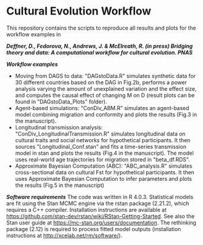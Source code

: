 # Cultural Evolution Workflow

This repository contains the scripts to reproduce all results and plots for the workflow examples in 

***Deffner, D., Fedorova, N., Andrews, J. & McElreath, R. (in press) Bridging theory and data: A computational workflow for cultural evolution. PNAS***

***Workflow examples***
- Moving from DAGS to data: "DAGstoData.R" simulates synthetic data for 30 different countries based on the DAG in Fig.2b, performs a power analysis varying the amount of unexplained variation and the effect size, and computes the causal effect of changing M on D (result plots can be found in "DAGstoData_Plots" folder).
- Agent-based simulations: "ConDiv_ABM.R" simulates an agent-based model combining migration and conformity and plots the results (Fig.3 in the manuscript).
- Longitudinal transmission analysis: "ConDiv_LongitudinalTransmission.R" simulates longitudinal data on cultural traits and social networks for hypothetical participants. It then sources "Longitudinal_Conf.stan" and fits a time-series transmission model in stan and plots the results (Fig.4 in the manuscript). The model uses real-world age trajectories for migration stored in "beta_df.RDS". 
- Approximate Bayesian Computation (ABC): "ABC_analysis.R" simulates cross-sectional data on cultural Fst for hypothetical participants. It then uses Approximate Bayesian Computation to infer parameters and plots the results (Fig.5 in the manuscript)

***Software requirements***
The code was written in R 4.0.3. Statistical models are fit using the Stan MCMC engine via the rstan package (2.21.2), which requires a C++ compiler. Installation instructions are available at https://github.com/stan-dev/rstan/wiki/RStan-Getting-Started. See also the Stan user guide at https://mc-stan.org/users/documentation. The rethinking package (2.12) is required to process fitted model outputs (installation instructions at http://xcelab.net/rm/software/).


